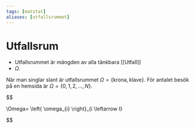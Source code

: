 ```yaml
---
tags: [matstat]
aliases: [utfallsrummet]
---
```

# Utfallsrum
- Utfallsrummet är mängden av alla tänkbara [[Utfall]] 
- $\Omega$.

När man singlar slant är utfallsrummet $\Omega= \{\text{krona}, \text{klave}\}$. För antalet besök på en hemsida är $\Omega=\left\{ 0,1,2,\dots,N \right\}$.


$$

\Omega= \left\{ \omega_{i} \right\}_{i \leftarrow I}

$$